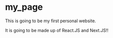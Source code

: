 # my_page
This is going to be my first personal website.

It is going to be made up of React.JS and Next.JS!!
